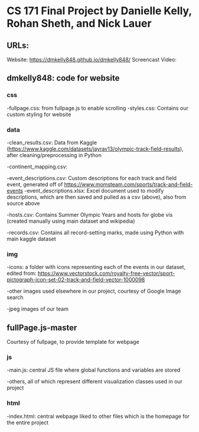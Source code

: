 # CS 171 Final Project by Danielle Kelly, Rohan Sheth, and Nick Lauer

## URLs:
Website: https://dmkelly848.github.io/dmkelly848/
Screencast Video:

## dmkelly848: code for website

### css
-fullpage.css: from fullpage.js to enable scrolling
-styles.css: Contains our custom styling for website

### data
-clean_results.csv: Data from Kaggle (https://www.kaggle.com/datasets/jayrav13/olympic-track-field-results),
after cleaning/preprocessing in Python

-continent_mapping.csv: 

-event_descriptions.csv: Custom descriptions for each track and field event, generated off of https://www.momsteam.com/sports/track-and-field-events
-event_descriptions.xlsx: Excel document used to modify descriptions, which are then saved and pulled as a csv (above), also from source above

-hosts.csv: Contains Summer Olympic Years and hosts for globe vis (created manually using main dataset and wikipedia)

-records.csv: Contains all record-setting marks, made using Python with main kaggle dataset

### img

-icons: a folder with icons representing each of the events in our dataset, edited from: https://www.vectorstock.com/royalty-free-vector/sport-pictograph-icon-set-02-track-and-field-vector-1000098

-other images used elsewhere in our project, courtesy of Google Image search

-jpeg images of our team

## fullPage.js-master

Courtesy of fullpage, to provide template for webpage

### js

-main.js: central JS file where global functions and variables are stored

-others, all of which represent different visualization classes used in our project

### html

-index.html: central webpage liked to other files which is the homepage for the entire project